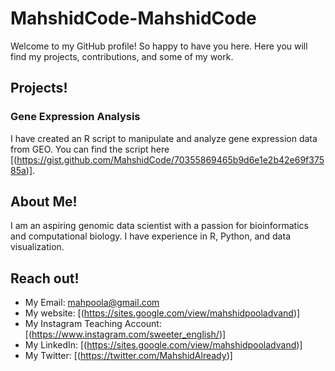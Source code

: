 # MahshidCode-MahshidCode

Welcome to my GitHub profile! So happy to have you here. Here you will find my projects, contributions, and some of my work.

## Projects!

### Gene Expression Analysis

I have created an R script to manipulate and analyze gene expression data from GEO. You can find the script here [(https://gist.github.com/MahshidCode/70355869465b9d6e1e2b42e69f37585a)].

## About Me!

I am an aspiring genomic data scientist with a passion for bioinformatics and computational biology. I have experience in R, Python, and data visualization.

## Reach out!

- My Email: mahpoola@gmail.com
- My website: [(https://sites.google.com/view/mahshidpooladvand)]
- My Instagram Teaching Account: [(https://www.instagram.com/sweeter_english/)]
- My LinkedIn: [(https://sites.google.com/view/mahshidpooladvand)]
- My Twitter: [(https://twitter.com/MahshidAlready)]
